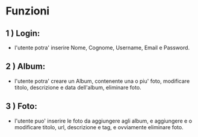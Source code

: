 # Funzioni

## 1 ) Login:

- l'utente potra' inserire Nome, Cognome, Username, Email e Password.

## 2 ) Album:

- l'utente potra' creare un Album, contenente una o piu' foto, modificare titolo, descrizione e data dell'album, eliminare foto.

## 3 ) Foto:

- l'utente puo' inserire le foto da aggiungere agli album, e aggiungere e o modificare titolo, url, descrizione e tag, e ovviamente eliminare foto.
